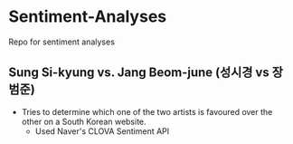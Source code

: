 # Sentiment-Analyses
Repo for sentiment analyses

## Sung Si-kyung vs. Jang Beom-june (성시경 vs 장범준)
* Tries to determine which one of the two artists is favoured over the other on a South Korean website.
  * Used Naver's CLOVA Sentiment API

